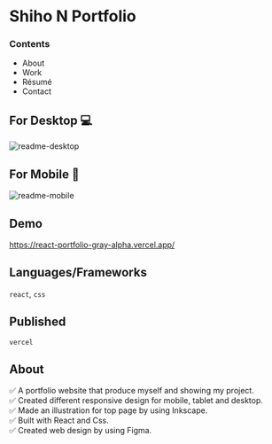 # Shiho N Portfolio
### Contents
- About
- Work
- Résumé
- Contact

## For Desktop :computer:

![readme-desktop](https://user-images.githubusercontent.com/88401910/147524037-e3eb05d0-1ecf-45a2-bc16-5f0672b37a56.jpg)

## For Mobile :iphone:

![readme-mobile](https://user-images.githubusercontent.com/88401910/147524219-2429de4f-ab3f-4955-b099-863907c07631.jpg)

## Demo 

https://react-portfolio-gray-alpha.vercel.app/

## Languages/Frameworks

`react`, `css`

## Published

`vercel`

## About
:white_check_mark: A portfolio website that produce myself and showing my project.  
:white_check_mark: Created different responsive design for mobile, tablet and desktop.  
:white_check_mark: Made an illustration for top page by using Inkscape.  
:white_check_mark: Built with React and Css.  
:white_check_mark: Created web design by using Figma.  


